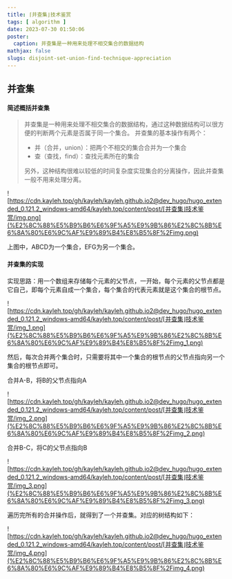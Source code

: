 ```yaml
---
title: ⌈并查集⌋技术鉴赏
tags: [ algorithm ]
date: 2023-07-30 01:50:06
poster:
  caption: 并查集是一种用来处理不相交集合的数据结构
mathjax: false
slugs: disjoint-set-union-find-technique-appreciation
---
```


## 并查集

#### 简述概括并查集

> 并查集是一种用来处理不相交集合的数据结构，通过这种数据结构可以很方便的判断两个元素是否属于同一个集合。
> 并查集的基本操作有两个：
> - 并（合并，union）：把两个不相交的集合合并为一个集合
> - 查（查找，find）：查找元素所在的集合
>
> 另外，这种结构很难以较低的时间复杂度实现集合的分离操作，因此并查集一般不用来处理分离。

![https://cdn.kayleh.top/gh/kayleh/kayleh.github.io2@dev_hugo/hugo_extended_0.121.2_windows-amd64/kayleh.top/content/post/⌈并查集⌋技术鉴赏/img.png](%E2%8C%88%E5%B9%B6%E6%9F%A5%E9%9B%86%E2%8C%8B%E6%8A%80%E6%9C%AF%E9%89%B4%E8%B5%8F%2Fimg.png)

上图中，ABCD为一个集合，EFG为另一个集合。

#### 并查集的实现

实现思路：用一个数组来存储每个元素的父节点，一开始，每个元素的父节点都是它自己，即每个元素自成一个集合，每个集合的代表元素就是这个集合的根节点。

![https://cdn.kayleh.top/gh/kayleh/kayleh.github.io2@dev_hugo/hugo_extended_0.121.2_windows-amd64/kayleh.top/content/post/⌈并查集⌋技术鉴赏/img_1.png](%E2%8C%88%E5%B9%B6%E6%9F%A5%E9%9B%86%E2%8C%8B%E6%8A%80%E6%9C%AF%E9%89%B4%E8%B5%8F%2Fimg_1.png)

然后，每次合并两个集合时，只需要将其中一个集合的根节点的父节点指向另一个集合的根节点即可。

合并A-B，将B的父节点指向A

![https://cdn.kayleh.top/gh/kayleh/kayleh.github.io2@dev_hugo/hugo_extended_0.121.2_windows-amd64/kayleh.top/content/post/⌈并查集⌋技术鉴赏/img_2.png](%E2%8C%88%E5%B9%B6%E6%9F%A5%E9%9B%86%E2%8C%8B%E6%8A%80%E6%9C%AF%E9%89%B4%E8%B5%8F%2Fimg_2.png)

合并B-C，将C的父节点指向B

![https://cdn.kayleh.top/gh/kayleh/kayleh.github.io2@dev_hugo/hugo_extended_0.121.2_windows-amd64/kayleh.top/content/post/⌈并查集⌋技术鉴赏/img_3.png](%E2%8C%88%E5%B9%B6%E6%9F%A5%E9%9B%86%E2%8C%8B%E6%8A%80%E6%9C%AF%E9%89%B4%E8%B5%8F%2Fimg_3.png)

遍历完所有的合并操作后，就得到了一个并查集。对应的树结构如下：

![https://cdn.kayleh.top/gh/kayleh/kayleh.github.io2@dev_hugo/hugo_extended_0.121.2_windows-amd64/kayleh.top/content/post/⌈并查集⌋技术鉴赏/img_4.png](%E2%8C%88%E5%B9%B6%E6%9F%A5%E9%9B%86%E2%8C%8B%E6%8A%80%E6%9C%AF%E9%89%B4%E8%B5%8F%2Fimg_4.png)